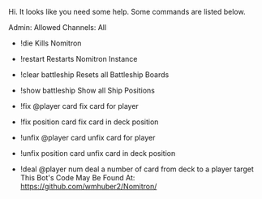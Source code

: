 Hi. It looks like you need some help. Some commands are listed below.

Admin: Allowed Channels: All
-  !die        Kills Nomitron
-  !restart    Restarts Nomitron Instance

- !clear battleship     Resets all Battleship Boards
- !show battleship      Show all Ship Positions

- !fix @player card     fix card for player
- !fix position card    fix card in deck position

- !unfix @player card   unfix card for player
- !unfix position card  unfix card in deck position

- !deal @player num     deal a number of card from deck to a player target
This Bot's Code May Be Found At:
https://github.com/wmhuber2/Nomitron/